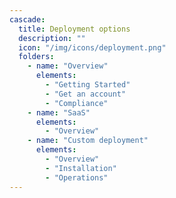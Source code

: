```yaml
---
cascade:
  title: Deployment options
  description: ""
  icon: "/img/icons/deployment.png"
  folders:
    - name: "Overview"
      elements:
        - "Getting Started"
        - "Get an account"
        - "Compliance"
    - name: "SaaS"
      elements:
        - "Overview"
    - name: "Custom deployment"
      elements:
        - "Overview"
        - "Installation"
        - "Operations"     
---
```


